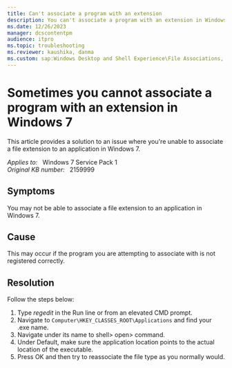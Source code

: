 ```yaml
---
title: Can't associate a program with an extension
description: You can't associate a program with an extension in Windows 7 because the program that you're pointing to isn't registered correctly.
ms.date: 12/26/2023
manager: dcscontentpm
audience: itpro
ms.topic: troubleshooting
ms.reviewer: kaushika, danma
ms.custom: sap:Windows Desktop and Shell Experience\File Associations, csstroubleshoot
---
```

# Sometimes you cannot associate a program with an extension in Windows 7

This article provides a solution to an issue where you're unable to associate a file extension to an application in Windows 7.

_Applies to:_ &nbsp; Windows 7 Service Pack 1  
_Original KB number:_ &nbsp; 2159999

## Symptoms

You may not be able to associate a file extension to an application in Windows 7.

## Cause

This may occur if the program you are attempting to associate with is not registered correctly.

## Resolution

Follow the steps below:

1. Type *regedit* in the Run line or from an elevated CMD prompt.
2. Navigate to `Computer\HKEY_CLASSES_ROOT\Applications` and find your .exe name.
3. Navigate under its name to shell> open> command.
4. Under Default, make sure the application location points to the actual location of the executable.
5. Press OK and then try to reassociate the file type as you normally would.
